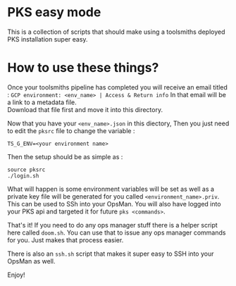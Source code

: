 # PKS easy mode

This is a collection of scripts that should make using a toolsmiths deployed PKS installation super easy.  

# How to use these things?

Once your toolsmiths pipeline has completed you will receive an email titled : 
`GCP environment: <env_name> | Access & Return info`  In that email will be a link to a metadata file.  
Download that file first and move it into this directory. 

Now that you have your `<env_name>.json` in this diectory, Then you just need to edit the `pksrc` file to change the variable : 
```
TS_G_ENV=<your environment name>
```

Then the setup should be as simple as : 

```
source pksrc
./login.sh
```

What will happen is some environment variables will be set as well as a private key file will be generated for you called `<environment_name>.priv`.  This can be used to SSh into your OpsMan.  You will also have logged into your PKS api and targeted it for future `pks <commands>`.

That's it!  If you need to do any ops manager stuff there is a helper script here called `doom.sh`.  You can use that to issue any ops manager commands for you. Just makes that process easier.

There is also an `ssh.sh` script that makes it super easy to SSH into your OpsMan as well.

Enjoy!

